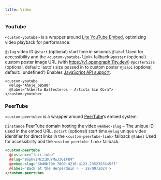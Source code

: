 ```yaml
---
title: Video
---
```


### YouTube

`<custom-youtube>` is a wrapper around [Lite YouTube Embed](https://github.com/paulirish/lite-youtube-embed), optimizing video playback for performance.

`@slug` video ID
`@start` (optional) start time in seconds
`@label` Used for accessibility and the `<custom-youtube-link>` fallback
`@poster` (optional) custom poster image URL (with https://v1.opengraph.11ty.dev/)
`@posterSize` (optional, default: 'auto') size passed in to custom poster
`@jsapi` (optional, default: 'undefined') Enables [JavaScript API support](https://github.com/paulirish/lite-youtube-embed?tab=readme-ov-file#access-the-youtube-iframe-player-api).

```
<custom-youtube
  @slug="Ah6je_bBSH8"
  @label="Alberto Ballesteros - Artista Sin Obra">
</custom-youtube>
```

<div><custom-youtube @slug="Ah6je_bBSH8" @label="Alberto Ballesteros - Artista Sin Obra"> </custom-youtube></div>

### PeerTube

`<custom-peertube>` is a wrapper around [PeerTube](https://joinpeertube.org/)’s embed system.

`@instance` PeerTube domain hosting the video
`@embed-slug` – The unique ID used in the embed URL.
`@start` (optional) start time
`@slug` unique video identifier for direct links in the `<custom-peertube-link>` fallback
`@label` Used for accessibility and the `<custom-peertube-link>` fallback.

```html
<custom-peertube
  @instance="fair.tube"
  @slug="8opkviMc2iDUYMwJzG1FQ4"
  @embed-slug="3bd0b70e-7890-4216-a123-2052363645ff"
  @label='Back at the Herperduin 💦 - 28/09/2024'>
</custom-peertube>
```

<div>
<custom-peertube @instance="fair.tube" @slug="8opkviMc2iDUYMwJzG1FQ4" @embed-slug="3bd0b70e-7890-4216-a123-2052363645ff" @label='Back at the Herperduin 💦 - 28/09/2024'></custom-peertube>
</div>